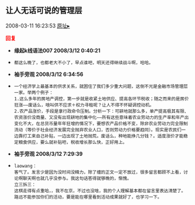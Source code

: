 ## 让人无话可说的管理层
2008-03-11 16:23:53
[原址▸](http://www.fxgan.com/chan_time/2008_01_06/979.htm)





**<font color='red'>回复</font>**


- **缘起k线语法007 2008/3/12 0:40:21**
- ```
  都这么晚了，也都老大不小了，早点谁吧，明天还得继续战斗啊，哈哈。
  ```
- **袖手旁观 2008/3/12 6:34:56**
- ```
  一个经济学上最基本的供求关系，就困住了我们多少重大问题，这倒不光是金融市场管理层一家。举两个例子：
  1.这么多年的房地产调控，第一步就是收紧土地供应、提高各环节税收；随之而来的是房价狂涨――废话么，啥叫供不应求＋权力寻租呢？让人不得不怀疑调控动机。
  2.农产品涨价，手段是拿行政命令压制。分析一下：可耕地就那么多，单产提高极其有限、农资涨价没商量、又没有出现耕地的集中化――所有这些意味着农业劳动力的生产率和年产出变化不大，在总货币量年年狂增的情况下，要想农产品价格不变，除非农业劳动力完全限制流动（等价于社会经济发展完全抛弃农业人口，否则劳动力价格要趋同）。现实是农民们一边靠打工来自己补贴，一边出现了土地抛荒。废话么，种地能挣几分钱？。适度涨价才能稳定粮食供应，要么就补贴吧，税收增长那么快，正好用上。
  ```
- **袖手旁观 2008/3/12 7:29:39**
- ```
  laowang：
  客气了。发言少是因为没时间没精力，除了缠的正文一定不放过，很多留言都顾不上看，讨论啊聊天啊也就几乎没参与。我这句话答得就够晚的，惭愧。
  立三拆三：
  这棋走得有点重哈，，我不在京，不过也没啥，我的个人理解基本都在留言里表达清楚了。路远不能参加你们的活动，要是能在哪里看到活动成果就好了，也学习一下。
  ```
